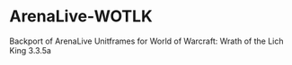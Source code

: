 # ArenaLive-WOTLK
Backport of ArenaLive Unitframes for World of Warcraft: Wrath of the Lich King 3.3.5a
